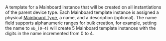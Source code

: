 A template for a Mainboard instance that will be created on all instantiations of the parent device type.
Each Mainboard template instance is assigned a physical [Mainboard Type](mainboardtype.md), a name, and a description (optional).
The name field supports alphanumeric ranges for bulk creation, for example, setting the name to `mb_[0-4]` will create 5 Mainboard template instances with the digits in the name incremented from 0 to 4.
